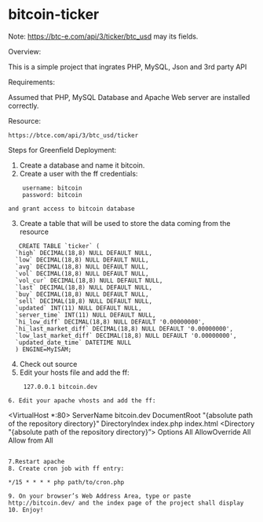
# bitcoin-ticker 
Note: https://btc-e.com/api/3/ticker/btc_usd may its fields.

Overview:

This is a simple project that ingrates PHP, MySQL, Json and 3rd party API

Requirements:

Assumed that PHP, MySQL Database and Apache Web server are installed correctly.

Resource: 
```
https://btc­e.com/api/3/btc_usd/ticker
```

Steps for Greenfield Deployment:

1. Create a database and name it bitcoin.
2. Create a user with the ff credentials:
```    
    username: bitcoin
    password: bitcoin
```
    and grant access to bitcoin database

3. Create a table that will be used to store the data coming from the resource
```
   CREATE TABLE `ticker` (
  `high` DECIMAL(18,8) NULL DEFAULT NULL,
  `low` DECIMAL(18,8) NULL DEFAULT NULL,
  `avg` DECIMAL(18,8) NULL DEFAULT NULL,
  `vol` DECIMAL(18,8) NULL DEFAULT NULL,
  `vol_cur` DECIMAL(18,8) NULL DEFAULT NULL,
  `last` DECIMAL(18,8) NULL DEFAULT NULL,
  `buy` DECIMAL(18,8) NULL DEFAULT NULL,
  `sell` DECIMAL(18,8) NULL DEFAULT NULL,
  `updated` INT(11) NULL DEFAULT NULL,
  `server_time` INT(11) NULL DEFAULT NULL,
  `hi_low_diff` DECIMAL(18,8) NULL DEFAULT '0.00000000',
  `hi_last_market_diff` DECIMAL(18,8) NULL DEFAULT '0.00000000',
  `low_last_market_diff` DECIMAL(18,8) NULL DEFAULT '0.00000000',
  `updated_date_time` DATETIME NULL
  ) ENGINE=MyISAM;
```
4. Check out source
5. Edit your hosts file and add the ff: 
   ```
    127.0.0.1 bitcoin.dev
```
6. Edit your apache vhosts and add the ff:
```
  <VirtualHost *:80>
    ServerName bitcoin.dev
    DocumentRoot "{absolute path of the repository directory}"
    DirectoryIndex index.php index.html
    <Directory "{absolute path of the repository directory}”>
      Options All
      AllowOverride All
      Allow from All
    </Directory>
  </VirtualHost>
  ```

7.Restart apache
8. Create cron job with ff entry:
   ```
    */15 * * * * php path/to/cron.php
```
9. On your browser’s Web Address Area, type or paste http://bitcoin.dev/ and the index page of the project shall display
10. Enjoy!
